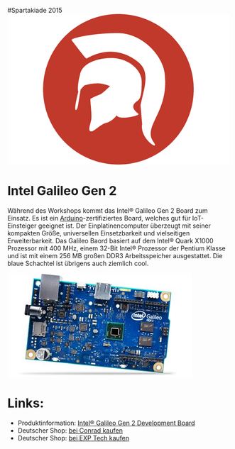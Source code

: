 #Spartakiade 2015
![Logo](images/spartakiade-logo.png)

# Intel Galileo Gen 2

Während des Workshops kommt das Intel® Galileo Gen 2 Board zum Einsatz. Es ist ein [Arduino](http://en.wikipedia.org/wiki/Arduino)-zertifiziertes Board, welches gut für IoT-Einsteiger geeignet ist. Der Einplatinencomputer überzeugt mit seiner kompakten Größe, universellen Einsetzbarkeit und vielseitigen Erweiterbarkeit. Das Galileo Baord basiert auf dem Intel® Quark X1000 Prozessor mit 400 MHz, einem 32-Bit Intel® Prozessor der Pentium Klasse und ist mit einem 256 MB großen DDR3 Arbeitsspeicher ausgestattet. Die blaue Schachtel ist übrigens auch ziemlich cool.

![Galileo Board](images/galileo_gen_2_board.jpg)

# Links:

* Produktinformation: [Intel® Galileo Gen 2 Development Board](http://www.intel.com/content/www/us/en/do-it-yourself/galileo-maker-quark-board.html)
* Deutscher Shop: [bei Conrad kaufen](http://www.conrad.de/ce/de/product/1234343/Intel-Galileo-Gen-2-256-MB)
* Deutscher Shop: [bei EXP Tech kaufen](http://www.exp-tech.de/intel-galileo-gen2)